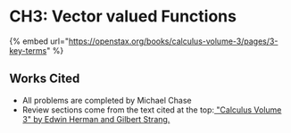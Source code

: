 # CH3: Vector valued Functions

{% embed url="https://openstax.org/books/calculus-volume-3/pages/3-key-terms" %}



## Works Cited

* All problems are completed by Michael Chase
* Review sections come from the text cited at the top:[ "Calculus Volume 3" by Edwin Herman and Gilbert Strang. ](https://openstax.org/details/books/calculus-volume-3)

